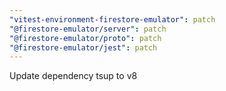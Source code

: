 ```yaml
---
"vitest-environment-firestore-emulator": patch
"@firestore-emulator/server": patch
"@firestore-emulator/proto": patch
"@firestore-emulator/jest": patch
---
```


Update dependency tsup to v8